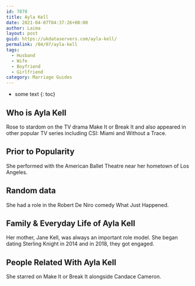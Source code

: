 ```yaml
---
id: 7878
title: Ayla Kell
date: 2021-04-07T04:37:26+00:00
author: Laima
layout: post
guid: https://ukdataservers.com/ayla-kell/
permalink: /04/07/ayla-kell
tags:
  - Husband
  - Wife
  - Boyfriend
  - Girlfriend
category: Marriage Guides
---
```


* some text
{: toc}


## Who is Ayla Kell
                  
                  
                  
Rose to stardom on the TV drama Make It or Break It and also appeared in other popular TV series including CSI: Miami and Without a Trace. 
                  
              
            
              
            
                
                
                
## Prior to Popularity
                  
                  
                  
She performed with the American Ballet Theatre near her hometown of Los Angeles. 
                  
              
            
              
            
                
                
                
## Random data
                  
                  
                  
She had a role in the Robert De Niro comedy What Just Happened. 
                  
              
            
              
            
                
                
                
## Family & Everyday Life of Ayla Kell
                  
                  
                  
Her mother, Jane Kell, was always an important role model. She began dating Sterling Knight in 2014 and in 2018, they got engaged. 
                  
              
            
              
            
                
                
                
## People Related With Ayla Kell
                  
                  
                  
She starred on Make It or Break It alongside Candace Cameron. 
                  
              
            
              
            
                
              
            
              
              
            
            
              
            
          
          
          